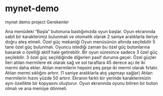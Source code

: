 # mynet-demo
mynet demo project
Gerekenler

Ana menüdeki “Başla” butonuna bastığımızda oyun başlar.
Oyun ekranında sabit bir karakterimiz bulunmalı ve otomatik olarak 2 saniye aralıklarla ileriye doğru ateş etmeli.
Özel güç mekaniği
Oyun menüsünün altında seçilebilir 5 tane özel güç bulunmalı.
Oyuncu istediği zaman bu özel güç butonlarına basarak o özelliği aktif hale getirebilir.
Bir oyun süresince sadece 3 özel güç seçilebilir.
3 özel güç seçildiğinde diğerleri pasif duruma geçer.
Özel güçler
İleri atılan mermilere ek olarak sağ ve sol taraflara 45 derece açı ile iki mermi daha ekler.
Atılan mermilerin hepsini peş peşe iki mermi olarak fırlatır.
Atılan mermi sıklığını artırır. (1 saniye aralıklarla atış yapmayı sağlar)
Atılan mermilerin hızını yüzde 50 artırır.
Ekranın farklı bir yerinde karakterimizin aynı özellikte bir kopyasını oluşturur.
Oyun ekranında oyunu bitiren bir buton olmalı ve ana menüye dönmeli.
